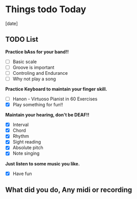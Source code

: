 # Things todo Today

[date]

## TODO List

__Practice bAss for your band!!__

- [ ] Basic scale
- [ ] Groove is important
- [ ] Controling and Endurance
- [ ] Why not play a song  

__Practice Keyboard to maintain your finger skill.__

- [ ] Hanon - Virtuoso Pianist in 60 Exercises
- [x] Play something for fun!!  

__Maintain your hearing, don't be DEAF!!__

- [x] Interval
- [x] Chord
- [x] Rhythm
- [x] Sight reading
- [x] Absolute pitch
- [x] Note singing  

__Just listen to some music you like.__

- [x] Have fun  

## What did you do, Any midi or recording
